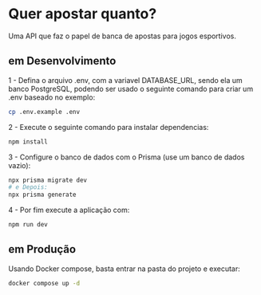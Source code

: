 # Quer apostar quanto?
Uma API que faz o papel de banca de apostas para jogos esportivos.


## em Desenvolvimento
1 - Defina o arquivo .env, com a variavel DATABASE_URL, sendo ela um banco PostgreSQL, podendo ser usado o seguinte comando para criar um .env baseado no exemplo:
```bash
cp .env.example .env 
```

2 - Execute o seguinte comando para instalar dependencias:
```bash
npm install 
```

3 - Configure o banco de dados com o Prisma (use um banco de dados vazio):
```bash
npx prisma migrate dev
# e Depois:
npx prisma generate
```

4 - Por fim execute a aplicação com:
```bash
npm run dev
```


## em Produção
Usando Docker compose, basta entrar na pasta do projeto e executar:
```bash
docker compose up -d
```